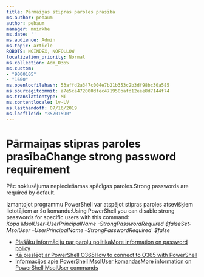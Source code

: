 ```yaml
---
title: Pārmaiņas stipras paroles prasība
ms.author: pebaum
author: pebaum
manager: mnirkhe
ms.date: ''
ms.audience: Admin
ms.topic: article
ROBOTS: NOINDEX, NOFOLLOW
localization_priority: Normal
ms.collection: Adm_O365
ms.custom:
- "9000105"
- "1600"
ms.openlocfilehash: 53affd2a347c004e7b21b353c2b3df98bc30a585
ms.sourcegitcommit: a7e5ca472000dfec471950bafd12eee8d7144f74
ms.translationtype: MT
ms.contentlocale: lv-LV
ms.lasthandoff: 07/16/2019
ms.locfileid: "35701590"
---
```

# <a name="change-strong-password-requirement"></a><span data-ttu-id="cbd23-102">Pārmaiņas stipras paroles prasība</span><span class="sxs-lookup"><span data-stu-id="cbd23-102">Change strong password requirement</span></span>

<span data-ttu-id="cbd23-103">Pēc noklusējuma nepieciešamas spēcīgas paroles.</span><span class="sxs-lookup"><span data-stu-id="cbd23-103">Strong passwords are required by default.</span></span> 

<span data-ttu-id="cbd23-104">Izmantojot programmu PowerShell var atspējot stipras paroles atsevišķiem lietotājiem ar šo komandu:</span><span class="sxs-lookup"><span data-stu-id="cbd23-104">Using PowerShell you can disable strong passwords for specific users with this command:</span></span><br>
<span data-ttu-id="cbd23-105">*Kopa MsolUser-UserPrincipalName <UserPrincipalName> -StrongPasswordRequired $false*</span><span class="sxs-lookup"><span data-stu-id="cbd23-105">*Set-MsolUser –UserPrincipalName <UserPrincipalName> –StrongPasswordRequired  $false*</span></span>

- [<span data-ttu-id="cbd23-106">Plašāku informāciju par paroļu politika</span><span class="sxs-lookup"><span data-stu-id="cbd23-106">More information on password policy</span></span>](https://docs.microsoft.com/azure/active-directory/authentication/concept-sspr-policy#password-policies-that-only-apply-to-cloud-user-accounts)
- [<span data-ttu-id="cbd23-107">Kā pieslēgt ar PowerShell O365</span><span class="sxs-lookup"><span data-stu-id="cbd23-107">How to connect to O365 with PowerShell</span></span>](https://docs.microsoft.com/office365/enterprise/powershell/connect-to-office-365-powershell#connect-with-the-microsoft-azure-active-directory-module-for-windows-powershell)
- [<span data-ttu-id="cbd23-108">Informacijos apie PowerShell MsolUser komandas</span><span class="sxs-lookup"><span data-stu-id="cbd23-108">More information on PowerShell MsolUser commands</span></span>](https://docs.microsoft.com/powershell/module/msonline/set-msoluser?view=azureadps-1.0)